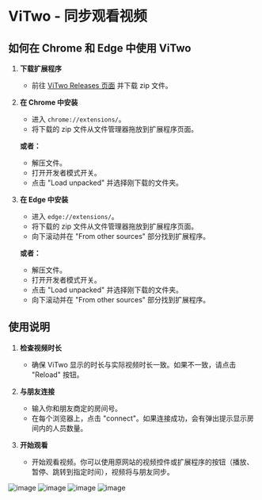 # ViTwo - 同步观看视频

## 如何在 Chrome 和 Edge 中使用 ViTwo

1. **下载扩展程序**
   - 前往 [ViTwo Releases 页面](https://github.com/Trotyl15/ViTwo/releases) 并下载 zip 文件。

2. **在 Chrome 中安装**
   - 进入 `chrome://extensions/`。
   - 将下载的 zip 文件从文件管理器拖放到扩展程序页面。
   
   **或者：**
   - 解压文件。
   - 打开开发者模式开关。
   - 点击 "Load unpacked" 并选择刚下载的文件夹。

4. **在 Edge 中安装**
   - 进入 `edge://extensions/`。
   - 将下载的 zip 文件从文件管理器拖放到扩展程序页面。
   - 向下滚动并在 "From other sources" 部分找到扩展程序。
   
   **或者：**
   - 解压文件。
   - 打开开发者模式开关。
   - 点击 "Load unpacked" 并选择刚下载的文件夹。
   - 向下滚动并在 "From other sources" 部分找到扩展程序。

## 使用说明

1. **检查视频时长**
   - 确保 ViTwo 显示的时长与实际视频时长一致。如果不一致，请点击 "Reload" 按钮。

2. **与朋友连接**
   - 输入你和朋友商定的房间号。
   - 在每个浏览器上，点击 "connect"。如果连接成功，会有弹出提示显示房间内的人员数量。

3. **开始观看**
   - 开始观看视频。你可以使用原网站的视频控件或扩展程序的按钮（播放、暂停、跳转到指定时间），视频将与朋友同步。

![image](https://github.com/user-attachments/assets/43f0bc41-6986-482b-a8b8-d165b8c1eb66)
![image](https://github.com/user-attachments/assets/32b68315-c25b-49a9-81f8-6722f4e78502)
![image](https://github.com/user-attachments/assets/39c428c7-110b-45da-aac9-9e919418aa3d)
![image](https://github.com/user-attachments/assets/62913c9c-e522-4e4e-8d51-9330d0d21f1b)
